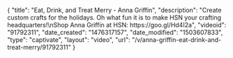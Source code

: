 {
    "title": "Eat, Drink, and Treat Merry - Anna Griffin",
    "description": "Create custom crafts for the holidays. Oh what fun it is to make HSN your crafting headquarters!\nShop Anna Griffin at HSN: https:\/\/goo.gl\/Hd4I2a",
    "videoid": "91792311",
    "date_created": "1476317157",
    "date_modified": "1503607833",
    "type": "captivate",
    "layout": "video",
    "url": "\/v\/anna-griffin-eat-drink-and-treat-merry\/91792311"
}